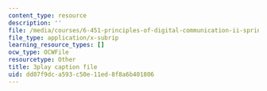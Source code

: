 ```yaml
---
content_type: resource
description: ''
file: /media/courses/6-451-principles-of-digital-communication-ii-spring-2005/dd07f9dca593c50e11ed8f8a6b401806_4HtXKIbiOvI.srt
file_type: application/x-subrip
learning_resource_types: []
ocw_type: OCWFile
resourcetype: Other
title: 3play caption file
uid: dd07f9dc-a593-c50e-11ed-8f8a6b401806
---
```

